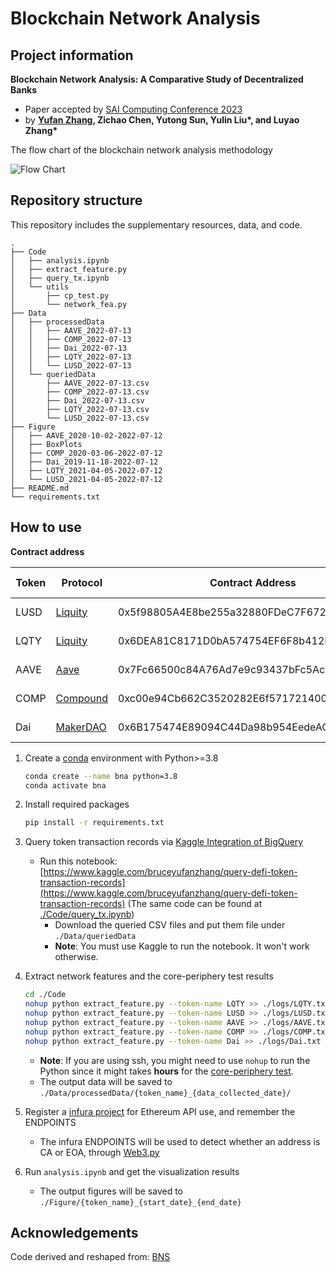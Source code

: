 # Blockchain Network Analysis

## Project information

**Blockchain Network Analysis: A Comparative Study of Decentralized Banks**

- Paper accepted by [SAI Computing Conference 2023](https://saiconference.com/Computing)
- by **[Yufan Zhang](https://yufanz.xyz/), Zichao Chen, Yutong Sun, Yulin Liu\*, and Luyao Zhang\***

The flow chart of the blockchain network analysis methodology

![Flow Chart](https://raw.githubusercontent.com/SciEcon/Blockchain-Network-Analysis/main/flowchart.png)

## Repository structure

This repository includes the supplementary resources, data, and code.

```
.
├── Code
│   ├── analysis.ipynb
│   ├── extract_feature.py
│   ├── query_tx.ipynb
│   └── utils
│       ├── cp_test.py
│       └── network_fea.py
├── Data
│   ├── processedData
│   │   ├── AAVE_2022-07-13
│   │   ├── COMP_2022-07-13
│   │   ├── Dai_2022-07-13
│   │   ├── LQTY_2022-07-13
│   │   └── LUSD_2022-07-13
│   └── queriedData
│       ├── AAVE_2022-07-13.csv
│       ├── COMP_2022-07-13.csv
│       ├── Dai_2022-07-13.csv
│       ├── LQTY_2022-07-13.csv
│       └── LUSD_2022-07-13.csv
├── Figure
│   ├── AAVE_2020-10-02-2022-07-12
│   ├── BoxPlots
│   ├── COMP_2020-03-06-2022-07-12
│   ├── Dai_2019-11-18-2022-07-12
│   ├── LQTY_2021-04-05-2022-07-12
│   └── LUSD_2021-04-05-2022-07-12
├── README.md
└── requirements.txt
```

## How to use

**Contract address**

| Token | Protocol                              | Contract Address                           | Start Date |
|-------|---------------------------------------|--------------------------------------------|------------|
| LUSD  | [Liquity](https://www.liquity.org/)   | 0x5f98805A4E8be255a32880FDeC7F6728C6568bA0 | 2021-04-05 |
| LQTY  | [Liquity](https://www.liquity.org/)   | 0x6DEA81C8171D0bA574754EF6F8b412F2Ed88c54D | 2021-04-05 |
| AAVE  | [Aave](https://aave.com/)             | 0x7Fc66500c84A76Ad7e9c93437bFc5Ac33E2DDaE9 | 2020-10-02 |
| COMP  | [Compound](https://compound.finance/) | 0xc00e94Cb662C3520282E6f5717214004A7f26888 | 2020-03-04 |
| Dai   | [MakerDAO](https://makerdao.com/)     | 0x6B175474E89094C44Da98b954EedeAC495271d0F | 2019-11-13 |


1. Create a [conda](https://docs.conda.io/en/latest/) environment with Python>=3.8

    ```bash
    conda create --name bna python=3.8
    conda activate bna
    ```

2. Install required packages

    ```bash
    pip install -r requirements.txt
    ```

3. Query token transaction records via [Kaggle Integration of BigQuery](https://www.kaggle.com/datasets/bigquery/ethereum-blockchain)

   - Run this notebook: [https://www.kaggle.com/bruceyufanzhang/query-defi-token-transaction-records](https://www.kaggle.com/bruceyufanzhang/query-defi-token-transaction-records) (The same code can be found at [./Code/query_tx.ipynb](./Code/query_tx.ipynb))
     - Download the queried CSV files and put them file under `./Data/queriedData`
     - **Note**: You must use Kaggle to run the notebook. It won't work otherwise.

4. Extract network features and the core-periphery test results

    ```bash
    cd ./Code
    nohup python extract_feature.py --token-name LQTY >> ./logs/LQTY.txt
    nohup python extract_feature.py --token-name LUSD >> ./logs/LUSD.txt
    nohup python extract_feature.py --token-name AAVE >> ./logs/AAVE.txt
    nohup python extract_feature.py --token-name COMP >> ./logs/COMP.txt
    nohup python extract_feature.py --token-name Dai >> ./logs/Dai.txt
    ```

   - **Note**: If you are using ssh, you might need to use `nohup` to run the Python since it might takes **hours** for the [core-periphery test](https://github.com/skojaku/core-periphery-detection).
   - The output data will be saved to `./Data/processedData/{token_name}_{data_collected_date}/`

5. Register a [infura project](https://infura.io/) for Ethereum API use, and remember the ENDPOINTS

   - The infura ENDPOINTS will be used to detect whether an address is CA or EOA, through [Web3.py](https://web3py.readthedocs.io/en/stable/quickstart.html)
   
6. Run `analysis.ipynb` and get the visualization results
   - The output figures will be saved to `./Figure/{token_name}_{start_date}_{end_date}`

## Acknowledgements

Code derived and reshaped from: [BNS](https://github.com/Blockchain-Network-Studies/BNS)
